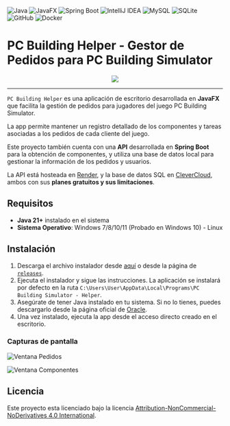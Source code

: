 ![Java](https://img.shields.io/badge/Java-%23ED8B00.svg?logo=openjdk&logoColor=white) ![JavaFX](https://img.shields.io/badge/JavaFX-%237D05BD.svg?logo=openjdk&logoColor=white) ![Spring Boot](https://img.shields.io/badge/Spring%20Boot-6DB33F?logo=springboot&logoColor=fff) ![IntelliJ IDEA](https://img.shields.io/badge/IntelliJIDEA-000000.svg?logo=intellij-idea&logoColor=white) ![MySQL](https://img.shields.io/badge/MySQL-4479A1?logo=mysql&logoColor=fff) ![SQLite](https://img.shields.io/badge/SQLite-%2307405e.svg?logo=sqlite&logoColor=white) ![GitHub](https://img.shields.io/badge/GitHub-%23121011.svg?logo=github&logoColor=white) ![Docker](https://img.shields.io/badge/Docker-2496ED?logo=docker&logoColor=fff)

# PC Building Helper - Gestor de Pedidos para PC Building Simulator

<div align="center">
    <img src="https://github.com/user-attachments/assets/fc2afb4d-f239-4c08-bb64-19587d316efe"></img>
</div>

---

`PC Building Helper` es una aplicación de escritorio desarrollada en **JavaFX** que facilita la gestión de pedidos para jugadores del juego PC Building Simulator.

La app permite mantener un registro detallado de los componentes y tareas asociadas a los pedidos de cada cliente del juego.

Este proyecto también cuenta con una **API** desarrollada en **Spring Boot** para la obtención de componentes, y utiliza una base de datos local para gestionar la información de los pedidos y usuarios.

La API está hosteada en [Render](www.render.com), y la base de datos SQL en [CleverCloud](https://www.clever-cloud.com/), ambos con sus **planes gratuitos y sus limitaciones**.

## Requisitos

- **Java 21+** instalado en el sistema
- **Sistema Operativo**: Windows 7/8/10/11 (Probado en Windows 10) - Linux

## Instalación

1. Descarga el archivo instalador desde [aquí]() o desde la página de [`releases`]().
2. Ejecuta el instalador y sigue las instrucciones. La aplicación se instalará por defecto en la ruta `C:\Users\User\AppData\Local\Programs\PC Building Simulator - Helper`.
3. Asegúrate de tener Java instalado en tu sistema. Si no lo tienes, puedes descargarlo desde la página oficial de [Oracle](https://www.oracle.com/java/technologies/downloads/#jdk21).
4. Una vez instalado, ejecuta la app desde el acceso directo creado en el escritorio.

### Capturas de pantalla

![Ventana Pedidos](https://github.com/user-attachments/assets/e5357220-486e-4bb3-842d-6dc78f7d3f2f)

![Ventana Componentes](https://github.com/user-attachments/assets/3bdf7bc5-a333-45a2-9272-342ea400c037)

## Licencia

Este proyecto esta licenciado bajo la licencia [Attribution-NonCommercial-NoDerivatives 4.0 International](https://creativecommons.org/licenses/by-nc-nd/4.0/).

